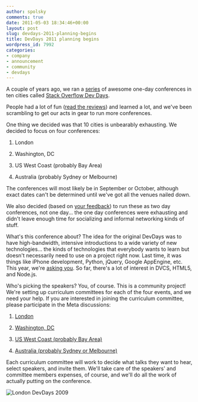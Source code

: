 ```yaml
---
author: spolsky
comments: true
date: 2011-05-03 18:34:46+00:00
layout: post
slug: devdays-2011-planning-begins
title: DevDays 2011 planning begins
wordpress_id: 7992
categories:
- company
- announcement
- community
- devdays
---
```


A couple of years ago, we ran a [series](http://blog.stackoverflow.com/2009/05/stack-overflow-developer-days-conference/) of awesome one-day conferences in ten cities called [Stack Overflow Dev Days](http://devdays.stackoverflow.com).

People had a lot of fun ([read the reviews](http://meta.stackoverflow.com/questions/27633/devdays-2009-reviews-london)) and learned a lot, and we've been scrambling to get our acts in gear to run more conferences.

One thing we decided was that 10 cities is unbearably exhausting. We decided to focus on four conferences:



	
  1. London

	
  2. Washington, DC

	
  3. US West Coast (probably Bay Area)

	
  4. Australia (probably Sydney or Melbourne)


The conferences will most likely be in September or October, although exact dates can't be determined until we've got all the venues nailed down.

We also decided (based on [your feedback](http://meta.stackoverflow.com/questions/86663/devdays-2011-straw-poll-one-day-or-two)) to run these as two day conferences, not one day... the one day conferences were exhausting and didn't leave enough time for socializing and informal networking kinds of stuff.

What's this conference about? The idea for the original DevDays was to have high-bandwidth, intensive introductions to a wide variety of new technologies... the kinds of technologies that everybody wants to learn but doesn't necessarily need to use on a project right now. Last time, it was things like iPhone development, Python, jQuery, Google AppEngine, etc. This year, we're [asking you](http://meta.stackoverflow.com/questions/88052/what-topics-would-you-like-to-learn-at-devdays-2011). So far, there's a lot of interest in DVCS, HTML5, and Node.js.

Who's picking the speakers? You, of course. This is a community project! We're setting up curriculum committees for each of the four events, and we need your help. If you are interested in joining the curriculum committee, please participate in the Meta discussions:



	
  1. [London](http://meta.stackoverflow.com/questions/89728/help-choose-the-speakers-and-talks-for-dev-days-2011-london)

	
  2. [Washington, DC](http://meta.stackoverflow.com/questions/89726/help-choose-the-speakers-and-talks-for-dev-days-2011-washington-dc)

	
  3. [US West Coast (probably Bay Area)](http://meta.stackoverflow.com/questions/89727/help-choose-the-speakers-and-talks-for-dev-days-2011-us-west-coast)

	
  4. [Australia (probably Sydney or Melbourne)](http://meta.stackoverflow.com/questions/89729/help-choose-the-speakers-and-talks-for-dev-days-2011-australia)


Each curriculum committee will work to decide what talks they want to hear, select speakers, and invite them. We'll take care of the speakers' and committee members expenses, of course, and we'll do all the work of actually putting on the conference.

![London DevDays 2009](http://blog.stackoverflow.com/wp-content/uploads/London2009-e1304447642997.jpg)
